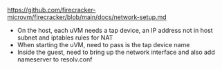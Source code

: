 https://github.com/firecracker-microvm/firecracker/blob/main/docs/network-setup.md

- On the host, each uVM needs a tap device, an IP address not in host subnet and iptables rules for NAT 
- When starting the uVM, need to pass is the tap device name
- Inside the guest, need to bring up the network interface and also add nameserver to resolv.conf
